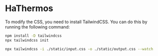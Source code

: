 # HaThermos

To modify the CSS, you need to install TailwindCSS. You can do this by running the following command:

```bash
npm install -D tailwindcss
npx tailwindcss init
```


```bash
npx tailwindcss -i ./static/input.css -o ./static/output.css --watch
```